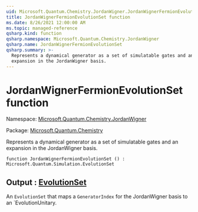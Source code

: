 ```yaml
---
uid: Microsoft.Quantum.Chemistry.JordanWigner.JordanWignerFermionEvolutionSet
title: JordanWignerFermionEvolutionSet function
ms.date: 8/26/2021 12:00:00 AM
ms.topic: managed-reference
qsharp.kind: function
qsharp.namespace: Microsoft.Quantum.Chemistry.JordanWigner
qsharp.name: JordanWignerFermionEvolutionSet
qsharp.summary: >-
  Represents a dynamical generator as a set of simulatable gates and an
  expansion in the JordanWigner basis.
---
```


# JordanWignerFermionEvolutionSet function

Namespace: [Microsoft.Quantum.Chemistry.JordanWigner](xref:Microsoft.Quantum.Chemistry.JordanWigner)

Package: [Microsoft.Quantum.Chemistry](https://nuget.org/packages/Microsoft.Quantum.Chemistry)


Represents a dynamical generator as a set of simulatable gates and anexpansion in the JordanWigner basis.

```qsharp
function JordanWignerFermionEvolutionSet () : Microsoft.Quantum.Simulation.EvolutionSet
```


## Output : [EvolutionSet](xref:Microsoft.Quantum.Simulation.EvolutionSet)

An `EvolutionSet` that maps a `GeneratorIndex` for the JordanWigner basis toan `EvolutionUnitary.